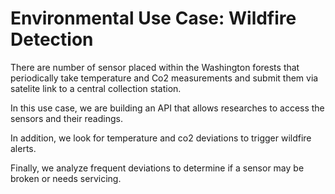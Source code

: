 # Environmental Use Case: Wildfire Detection

There are number of sensor placed within the Washington forests that periodically take temperature
and Co2 measurements and submit them via satelite link to a central collection station.

In this use case, we are building an API that allows researches to access the sensors and their
readings.

In addition, we look for temperature and co2 deviations to trigger wildfire alerts.

Finally, we analyze frequent deviations to determine if a sensor may be broken or
needs servicing.
